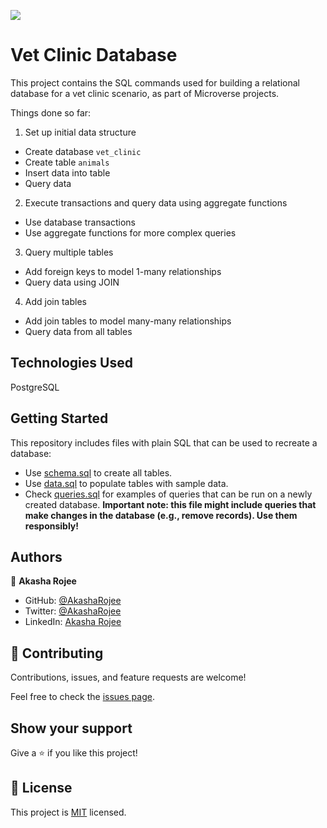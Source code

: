 ![](https://img.shields.io/badge/Microverse-blueviolet)

# Vet Clinic Database

This project contains the SQL commands used for building a relational database for a vet clinic scenario, as part of Microverse projects.

Things done so far:

1. Set up initial data structure

- Create database `vet_clinic`
- Create table `animals`
- Insert data into table
- Query data

2. Execute transactions and query data using aggregate functions

- Use database transactions
- Use aggregate functions for more complex queries

3. Query multiple tables

- Add foreign keys to model 1-many relationships
- Query data using JOIN

4. Add join tables

- Add join tables to model many-many relationships
- Query data from all tables

## Technologies Used

PostgreSQL

## Getting Started

This repository includes files with plain SQL that can be used to recreate a database:

- Use [schema.sql](./schema.sql) to create all tables.
- Use [data.sql](./data.sql) to populate tables with sample data.
- Check [queries.sql](./queries.sql) for examples of queries that can be run on a newly created database. **Important note: this file might include queries that make changes in the database (e.g., remove records). Use them responsibly!**


## Authors

👤 **Akasha Rojee**

- GitHub: [@AkashaRojee](https://github.com/AkashaRojee)
- Twitter: [@AkashaRojee](https://twitter.com/AkashaRojee)
- LinkedIn: [Akasha Rojee](https://linkedin.com/in/AkashaRojee)

## 🤝 Contributing

Contributions, issues, and feature requests are welcome!

Feel free to check the [issues page](../../../issues/).

## Show your support

Give a ⭐️ if you like this project!

## 📝 License

This project is [MIT](./MIT.md) licensed.
